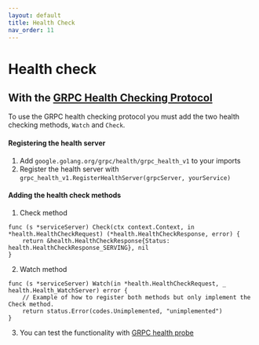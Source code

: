 ```yaml
---
layout: default
title: Health Check
nav_order: 11
---
```


# Health check

## With the [GRPC Health Checking Protocol](https://github.com/grpc/grpc/blob/master/doc/health-checking.md)

To use the GRPC health checking protocol you must add the two health checking methods, `Watch` and `Check`.

#### Registering the health server

1. Add `google.golang.org/grpc/health/grpc_health_v1` to your imports
2. Register the health server with `grpc_health_v1.RegisterHealthServer(grpcServer, yourService)`

#### Adding the health check methods

1. Check method

```
func (s *serviceServer) Check(ctx context.Context, in *health.HealthCheckRequest) (*health.HealthCheckResponse, error) {
	return &health.HealthCheckResponse{Status: health.HealthCheckResponse_SERVING}, nil
}
```

2. Watch method

```
func (s *serviceServer) Watch(in *health.HealthCheckRequest, _ health.Health_WatchServer) error {
    // Example of how to register both methods but only implement the Check method.
	return status.Error(codes.Unimplemented, "unimplemented")
}
```

3. You can test the functionality with [GRPC health probe](https://github.com/grpc-ecosystem/grpc-health-probe)
